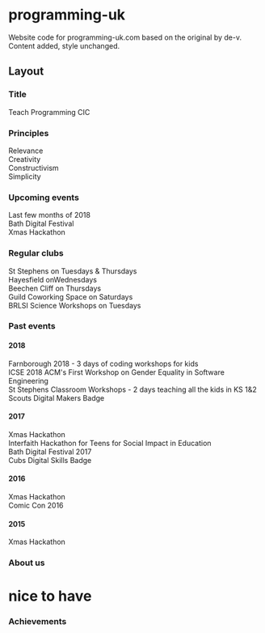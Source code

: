 # programming-uk
Website code for programming-uk.com based on the original by de-v. Content added, style unchanged.

## Layout

### Title
Teach Programming CIC

### Principles
Relevance   
Creativity   
Constructivism   
Simplicity

### Upcoming events
Last few months of 2018   
Bath Digital Festival   
Xmas Hackathon

### Regular clubs
St Stephens on Tuesdays & Thursdays   
Hayesfield onWednesdays   
Beechen Cliff on Thursdays   
Guild Coworking Space on Saturdays   
BRLSI Science Workshops on Tuesdays   

### Past events
#### 2018

Farnborough 2018 - 3 days of coding workshops for kids   
ICSE 2018 ACM's First Workshop on Gender Equality in Software Engineering   
St Stephens Classroom Workshops - 2 days teaching all the kids in KS 1&2   
Scouts Digital Makers Badge   

#### 2017

Xmas Hackathon   
Interfaith Hackathon for Teens for Social Impact in Education   
Bath Digital Festival 2017   
Cubs Digital Skills Badge   

#### 2016

Xmas Hackathon  
Comic Con 2016   

#### 2015

Xmas Hackathon   

### About us

# nice to have

### Achievements
